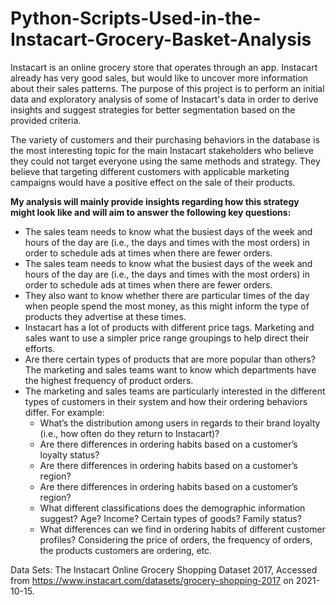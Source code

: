# Python-Scripts-Used-in-the-Instacart-Grocery-Basket-Analysis
Instacart is an online grocery store that operates through an app. Instacart already has very good sales, but would like to uncover more information about their sales patterns. The purpose of this project is to perform an initial data and exploratory analysis of some of Instacart's data in order to derive insights and suggest strategies for better segmentation based on the provided criteria.

The variety of customers and their purchasing behaviors in the database is the most interesting topic for the main Instacart stakeholders who believe they could not target everyone using the same methods and strategy. They believe that targeting different customers with applicable marketing campaigns would have a positive effect on the sale of their products. 

**My analysis will mainly provide insights regarding how this strategy might look like and will aim to answer the following key questions:**
-  The sales team needs to know what the busiest days of the week and hours of the day
are (i.e., the days and times with the most orders) in order to schedule ads at times
when there are fewer orders.
-  The sales team needs to know what the busiest days of the week and hours of the day are (i.e., the days and times with the most orders) in order to schedule ads at times when there are fewer orders.
-  They also want to know whether there are particular times of the day when people spend the most money, as this might inform the type of products they advertise at these times.
-  Instacart has a lot of products with different price tags. Marketing and sales want to use a simpler price range groupings to help direct their efforts.
-  Are there certain types of products that are more popular than others? The marketing and sales teams want to know which departments have the highest frequency of product orders.
-  The marketing and sales teams are particularly interested in the different types of customers in their system and how their ordering behaviors differ. For example:
    - What’s the distribution among users in regards to their brand loyalty (i.e., how often do they return to Instacart)?
    - Are there differences in ordering habits based on a customer’s loyalty status?
    - Are there differences in ordering habits based on a customer’s region?
    - Are there differences in ordering habits based on a customer’s region?
    - What different classifications does the demographic information suggest? Age? Income? Certain types of goods? Family status?
    - What differences can we find in ordering habits of different customer profiles? Considering the price of orders, the frequency of orders, the products customers are ordering, etc.

Data Sets: The Instacart Online Grocery Shopping Dataset 2017, Accessed from https://www.instacart.com/datasets/grocery-shopping-2017 on 2021-10-15. 





